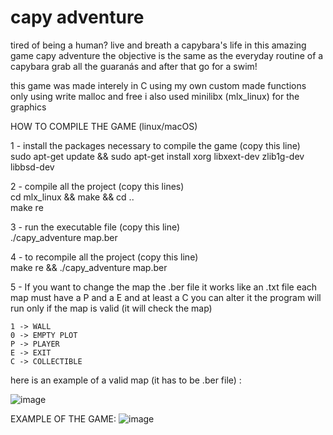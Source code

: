 # capy adventure

tired of being a human? live and breath a capybara's life in this amazing game capy adventure
the objective is the same as the everyday routine of a capybara  grab all the guaranás and after that go for a swim!

this game was made interely in C using my own custom made functions only using write malloc and free
i also used minilibx (mlx_linux) for the graphics

HOW TO COMPILE THE GAME (linux/macOS)

1 - install the packages necessary to compile the game (copy this line)  
    sudo apt-get update && sudo apt-get install xorg libxext-dev zlib1g-dev libbsd-dev  

2 - compile all the project (copy this lines)  
    cd mlx_linux && make && cd ..  
    make re  
    
3 - run the executable file (copy this line)  
    ./capy_adventure map.ber  
    
4 - to recompile all the project (copy this line)  
    make re && ./capy_adventure map.ber  
    
5 - If you want to change the map
    the .ber file it works like an .txt file each map must have a P and a E and at least a C
    you can alter it the program will run only if the map is valid (it will check the map)

    1 -> WALL
    0 -> EMPTY PLOT
    P -> PLAYER
    E -> EXIT
    C -> COLLECTIBLE

here is an example of a valid map (it has to be .ber file) :


![image](https://github.com/SebastiaoJeronimo/so_long/assets/99453107/ab708900-892b-4ea3-98b8-a6deae3a6674)


EXAMPLE OF THE GAME:
![image](https://github.com/SebastiaoJeronimo/so_long/assets/99453107/54f67897-1a04-42e2-8c34-47090a72ace3)
